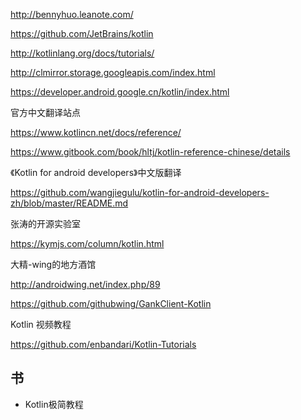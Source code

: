 http://bennyhuo.leanote.com/

https://github.com/JetBrains/kotlin

http://kotlinlang.org/docs/tutorials/

http://clmirror.storage.googleapis.com/index.html

https://developer.android.google.cn/kotlin/index.html

官方中文翻译站点

https://www.kotlincn.net/docs/reference/

https://www.gitbook.com/book/hltj/kotlin-reference-chinese/details

《Kotlin for android developers》中文版翻译

https://github.com/wangjiegulu/kotlin-for-android-developers-zh/blob/master/README.md

张涛的开源实验室

https://kymjs.com/column/kotlin.html

大精-wing的地方酒馆

http://androidwing.net/index.php/89

https://github.com/githubwing/GankClient-Kotlin

Kotlin 视频教程

https://github.com/enbandari/Kotlin-Tutorials

## 书

- Kotlin极简教程